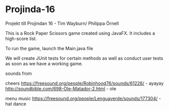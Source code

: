 # Projinda-16
Projekt till Projindan 16 - Tim Wayburn/ Philippa Örnell

This is a Rock Paper Scissors game created using JavaFX. It includes a high-score list.

To run the game, launch the Main.java file

We will create JUnit tests for certain methods as well as conduct user tests as soon as we have a working game.


sounds from 

cheers
https://freesound.org/people/Robinhood76/sounds/61226/ - ayayay
http://soundbible.com/698-Ole-Matador-2.html - ole


menu music
https://freesound.org/people/Lenguaverde/sounds/177304/ - hat dance